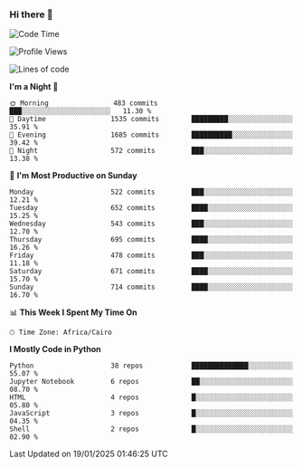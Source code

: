 ### Hi there 👋

<!--
**AMR-KELEG/AMR-KELEG** is a ✨ _special_ ✨ repository because its `README.md` (this file) appears on your GitHub profile.

Here are some ideas to get you started:

- 🔭 I’m currently working on ...
- 🌱 I’m currently learning ...
- 👯 I’m looking to collaborate on ...
- 🤔 I’m looking for help with ...
- 💬 Ask me about ...
- 📫 How to reach me: ...
- 😄 Pronouns: ...
- ⚡ Fun fact: ...
-->

<!--START_SECTION:waka-->
![Code Time](http://img.shields.io/badge/Code%20Time-0%20secs-blue)

![Profile Views](http://img.shields.io/badge/Profile%20Views-0-blue)

![Lines of code](https://img.shields.io/badge/From%20Hello%20World%20I%27ve%20Written-25.7%20million%20lines%20of%20code-blue)

**I'm a Night 🦉** 

```text
🌞 Morning                483 commits         ███░░░░░░░░░░░░░░░░░░░░░░   11.30 % 
🌆 Daytime                1535 commits        █████████░░░░░░░░░░░░░░░░   35.91 % 
🌃 Evening                1685 commits        ██████████░░░░░░░░░░░░░░░   39.42 % 
🌙 Night                  572 commits         ███░░░░░░░░░░░░░░░░░░░░░░   13.38 % 
```
📅 **I'm Most Productive on Sunday** 

```text
Monday                   522 commits         ███░░░░░░░░░░░░░░░░░░░░░░   12.21 % 
Tuesday                  652 commits         ████░░░░░░░░░░░░░░░░░░░░░   15.25 % 
Wednesday                543 commits         ███░░░░░░░░░░░░░░░░░░░░░░   12.70 % 
Thursday                 695 commits         ████░░░░░░░░░░░░░░░░░░░░░   16.26 % 
Friday                   478 commits         ███░░░░░░░░░░░░░░░░░░░░░░   11.18 % 
Saturday                 671 commits         ████░░░░░░░░░░░░░░░░░░░░░   15.70 % 
Sunday                   714 commits         ████░░░░░░░░░░░░░░░░░░░░░   16.70 % 
```


📊 **This Week I Spent My Time On** 

```text
🕑︎ Time Zone: Africa/Cairo
```

**I Mostly Code in Python** 

```text
Python                   38 repos            ██████████████░░░░░░░░░░░   55.07 % 
Jupyter Notebook         6 repos             ██░░░░░░░░░░░░░░░░░░░░░░░   08.70 % 
HTML                     4 repos             █░░░░░░░░░░░░░░░░░░░░░░░░   05.80 % 
JavaScript               3 repos             █░░░░░░░░░░░░░░░░░░░░░░░░   04.35 % 
Shell                    2 repos             █░░░░░░░░░░░░░░░░░░░░░░░░   02.90 % 
```




 Last Updated on 19/01/2025 01:46:25 UTC
<!--END_SECTION:waka-->
